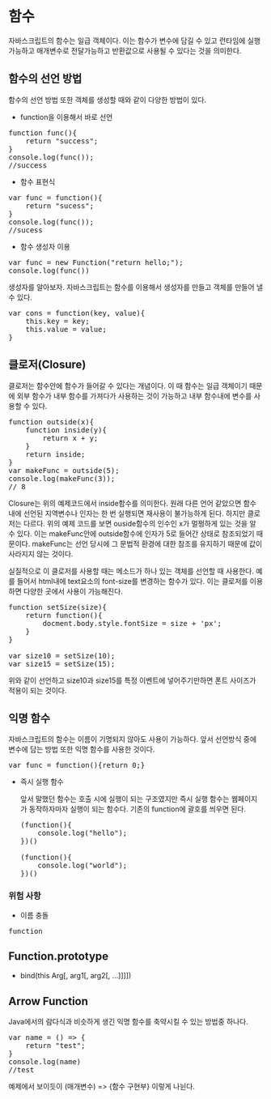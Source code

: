 함수
===

자바스크립트의 함수는 일급 객체이다. 이는 함수가 변수에 담길 수 있고 런타임에 실행가능하고 매개변수로 전달가능하고 반환값으로 사용될 수 있다는 것을 의미한다.

## 함수의 선언 방법

함수의 선언 방법 또한 객체를 생성할 때와 같이 다양한 방법이 있다.

- function을 이용해서 바로 선언
<pre>
function func(){
    return "success";
}
console.log(func());
//success</pre>

- 함수 표현식
<pre>
var func = function(){
    return "sucess";
}
console.log(func());
//sucess</pre>

- 함수 생성자 이용
<pre>
var func = new Function("return hello;");
console.log(func())</pre>

생성자를 알아보자. 자바스크립트는 함수를 이용해서 생성자를 만들고 객체를 만들어 낼 수 있다.
<pre>
var cons = function(key, value){
    this.key = key;
    this.value = value;
}</pre>

## 클로저(Closure)

클로저는 함수안에 함수가 들어갈 수 있다는 개념이다. 이 때 함수는 일급 객체이기 때문에 외부 함수가 내부 함수를 가져다가 사용하는 것이 가능하고 내부 함수내에 변수를 사용할 수 있다.
<pre>
function outside(x){
    function inside(y){
        return x + y;
    }
    return inside;
}
var makeFunc = outside(5);
console.log(makeFunc(3));
// 8</pre>
Closure는 위의 예제코드에서 inside함수를 의미한다. 원래 다른 언어 같았으면 함수 내에 선언된 지역변수나 인자는 한 번 실행되면 재사용이 불가능하게 된다. 하지만 클로저는 다르다. 위의 예제 코드를 보면 ouside함수의 인수인 x가 멀쩡하게 있는 것을 알 수 있다. 이는 makeFunc안에 outside함수에 인자가 5로 들어간 상태로 참조되었기 때문이다. makeFunc는 선언 당시에 그 문법적 환경에 대한 참조를 유지하기 때문에 값이 사라지지 않는 것이다.

실질적으로 이 클로저를 사용할 때는 메소드가 하나 있는 객체를 선언할 때 사용한다. 예를 들어서 html내에 text요소의 font-size를 변경하는 함수가 있다. 이는 클로저를 이용하면 다양한 곳에서 사용이 가능해진다.

<pre>
function setSize(size){
    return function(){
        docment.body.style.fontSize = size + 'px';
    }
}

var size10 = setSize(10);
var size15 = setSize(15);</pre>

위와 같이 선언하고 size10과 size15를 특정 이벤트에 넣어주기만하면 폰트 사이즈가 적용이 되는 것이다.

## 익명 함수
자바스크립트의 함수는 이름이 기명되지 않아도 사용이 가능하다. 앞서 선언방식 중에 변수에 담는 방법 또한 익명 함수를 사용한 것이다.
<pre>
var func = function(){return 0;}</pre>

- 즉시 실행 함수
  
  앞서 말했던 함수는 호출 시에 실행이 되는 구조였지만 즉시 실행 함수는 웹페이지가 동작하자마자 실행이 되는 함수다. 기존의 function에 괄호를 씌우면 된다.
  <pre>
  (function(){
      console.log("hello");
  })()
  
  (function(){
      console.log("world");
  })()</pre>

### 위험 사항
- 이름 충돌
<pre>
function </pre>


## Function.prototype
- bind(this Arg[, arg1[, arg2[, ...]]]])

## Arrow Function
Java에서의 람다식과 비슷하게 생긴 익명 함수를 축약시킬 수 있는 방법중 하나다. 

<pre>
var name = () => {
    return "test";
}
console.log(name)
//test</pre>

예제에서 보이듯이 (매개변수) => {함수 구현부} 이렇게 나뉜다.


